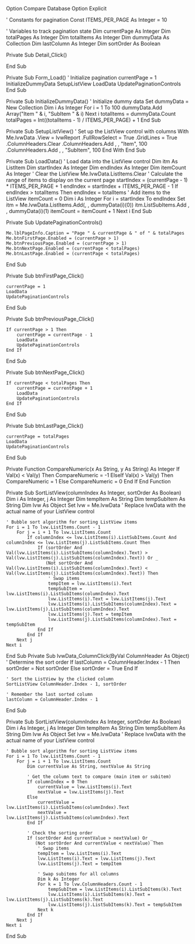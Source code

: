 
Option Compare Database
Option Explicit
 
' Constants for pagination
Const ITEMS_PER_PAGE As Integer = 10
 
' Variables to track pagination state
Dim currentPage As Integer
Dim totalPages As Integer
Dim totalItems As Integer
Dim dummyData As Collection
Dim lastColumn As Integer
Dim sortOrder As Boolean
 
Private Sub Detail_Click()

End Sub

Private Sub Form_Load()
    ' Initialize pagination
    currentPage = 1
    InitializeDummyData
    SetupListView
    LoadData
    UpdatePaginationControls
End Sub
 
Private Sub InitializeDummyData()
    ' Initialize dummy data
    Set dummyData = New Collection
    Dim i As Integer
    For i = 1 To 100
        dummyData.Add Array("Item " & i, "SubItem " & i)
    Next i
    totalItems = dummyData.Count
    totalPages = Int((totalItems - 1) / ITEMS_PER_PAGE) + 1
End Sub
 
Private Sub SetupListView()
    ' Set up the ListView control with columns
    With Me.lvwData
        .View = lvwReport
        .FullRowSelect = True
        .GridLines = True
        .ColumnHeaders.Clear
        .ColumnHeaders.Add , , "Item", 100
        .ColumnHeaders.Add , , "SubItem", 100
    End With
End Sub
 
Private Sub LoadData()
    ' Load data into the ListView control
    Dim itm As ListItem
    Dim startIndex As Integer
    Dim endIndex As Integer
    Dim itemCount As Integer
    ' Clear the ListView
    Me.lvwData.ListItems.Clear
    ' Calculate the range of items to display on the current page
    startIndex = (currentPage - 1) * ITEMS_PER_PAGE + 1
    endIndex = startIndex + ITEMS_PER_PAGE - 1
    If endIndex > totalItems Then endIndex = totalItems
    ' Add items to the ListView
    itemCount = 0
    Dim i As Integer
    For i = startIndex To endIndex
        Set itm = Me.lvwData.ListItems.Add(, , dummyData(i)(0))
        itm.ListSubItems.Add , , dummyData(i)(1)
        itemCount = itemCount + 1
    Next i
End Sub
 
Private Sub UpdatePaginationControls()
    
    Me.lblPageInfo.Caption = "Page " & currentPage & " of " & totalPages
    Me.btnFirstPage.Enabled = (currentPage > 1)
    Me.btnPreviousPage.Enabled = (currentPage > 1)
    Me.btnNextPage.Enabled = (currentPage < totalPages)
    Me.btnLastPage.Enabled = (currentPage < totalPages)
End Sub
 
Private Sub btnFirstPage_Click()

    currentPage = 1
    LoadData
    UpdatePaginationControls
End Sub
 
Private Sub btnPreviousPage_Click()
    
    If currentPage > 1 Then
        currentPage = currentPage - 1
        LoadData
        UpdatePaginationControls
    End If
End Sub
 
Private Sub btnNextPage_Click()
    
    If currentPage < totalPages Then
        currentPage = currentPage + 1
        LoadData
        UpdatePaginationControls
    End If
End Sub
 
Private Sub btnLastPage_Click()

    currentPage = totalPages
    LoadData
    UpdatePaginationControls
End Sub

Private Function CompareNumeric(x As String, y As String) As Integer
    If Val(x) < Val(y) Then
        CompareNumeric = -1
    ElseIf Val(x) > Val(y) Then
        CompareNumeric = 1
    Else
        CompareNumeric = 0
    End If
End Function

Private Sub SortListView(columnIndex As Integer, sortOrder As Boolean)
    Dim i As Integer, j As Integer
    Dim tempItem As String
    Dim tempSubItem As String
    Dim lvw As Object
    Set lvw = Me.lvwData ' Replace lvwData with the actual name of your ListView control

    ' Bubble sort algorithm for sorting ListView items
    For i = 1 To lvw.ListItems.Count - 1
        For j = i + 1 To lvw.ListItems.Count
            If columnIndex <= lvw.ListItems(i).ListSubItems.Count And columnIndex <= lvw.ListItems(j).ListSubItems.Count Then
                If (sortOrder And Val(lvw.ListItems(i).ListSubItems(columnIndex).Text) > Val(lvw.ListItems(j).ListSubItems(columnIndex).Text)) Or _
                   (Not sortOrder And Val(lvw.ListItems(i).ListSubItems(columnIndex).Text) < Val(lvw.ListItems(j).ListSubItems(columnIndex).Text)) Then
                    ' Swap items
                    tempItem = lvw.ListItems(i).Text
                    tempSubItem = lvw.ListItems(i).ListSubItems(columnIndex).Text
                    lvw.ListItems(i).Text = lvw.ListItems(j).Text
                    lvw.ListItems(i).ListSubItems(columnIndex).Text = lvw.ListItems(j).ListSubItems(columnIndex).Text
                    lvw.ListItems(j).Text = tempItem
                    lvw.ListItems(j).ListSubItems(columnIndex).Text = tempSubItem
                End If
            End If
        Next j
    Next i
End Sub
Private Sub lvwData_ColumnClick(ByVal ColumnHeader As Object)
    ' Determine the sort order
    If lastColumn = ColumnHeader.Index - 1 Then
        sortOrder = Not sortOrder
    Else
        sortOrder = True
    End If
    
    ' Sort the ListView by the clicked column
    SortListView ColumnHeader.Index - 1, sortOrder
    
    ' Remember the last sorted column
    lastColumn = ColumnHeader.Index - 1
End Sub




Private Sub SortListView(columnIndex As Integer, sortOrder As Boolean)
    Dim i As Integer, j As Integer
    Dim tempItem As String
    Dim tempSubItem As String
    Dim lvw As Object
    Set lvw = Me.lvwData ' Replace lvwData with the actual name of your ListView control

    ' Bubble sort algorithm for sorting ListView items
    For i = 1 To lvw.ListItems.Count - 1
        For j = i + 1 To lvw.ListItems.Count
            Dim currentValue As String, nextValue As String
            
            ' Get the column text to compare (main item or subitem)
            If columnIndex = 0 Then
                currentValue = lvw.ListItems(i).Text
                nextValue = lvw.ListItems(j).Text
            Else
                currentValue = lvw.ListItems(i).ListSubItems(columnIndex).Text
                nextValue = lvw.ListItems(j).ListSubItems(columnIndex).Text
            End If
            
            ' Check the sorting order
            If (sortOrder And currentValue > nextValue) Or _
               (Not sortOrder And currentValue < nextValue) Then
                ' Swap items
                tempItem = lvw.ListItems(i).Text
                lvw.ListItems(i).Text = lvw.ListItems(j).Text
                lvw.ListItems(j).Text = tempItem
                
                ' Swap subitems for all columns
                Dim k As Integer
                For k = 1 To lvw.ColumnHeaders.Count - 1
                    tempSubItem = lvw.ListItems(i).ListSubItems(k).Text
                    lvw.ListItems(i).ListSubItems(k).Text = lvw.ListItems(j).ListSubItems(k).Text
                    lvw.ListItems(j).ListSubItems(k).Text = tempSubItem
                Next k
            End If
        Next j
    Next i
End Sub
